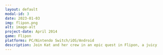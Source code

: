 ```yaml
---
layout: default
modal-id: 3
date: 2023-01-03
img: flipon.png
alt: image-alt
project-date: April 2014
game: Flipon
platforms: PC/Nintendo Switch/iOS/Android
description: Join Kat and her crew in an epic quest in Flipon, a juicy, fun and fast-paced arcade puzzle game! 
---
```

